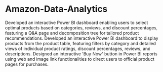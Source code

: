 # Amazon-Data-Analytics
Developed an interactive Power BI dashboard enabling users to select optimal products based on categories, reviews, and discount percentages, featuring a Q&A page and decomposition tree for tailored product recommendations.
Developed an interactive Power BI dashboard to display products from the product table, featuring filters by category and detailed views of individual product ratings, discount percentages, reviews, and descriptions.
Designed an interactive 'Buy Now' button in Power BI reports using web and image link functionalities to direct users to official product pages for purchases.

